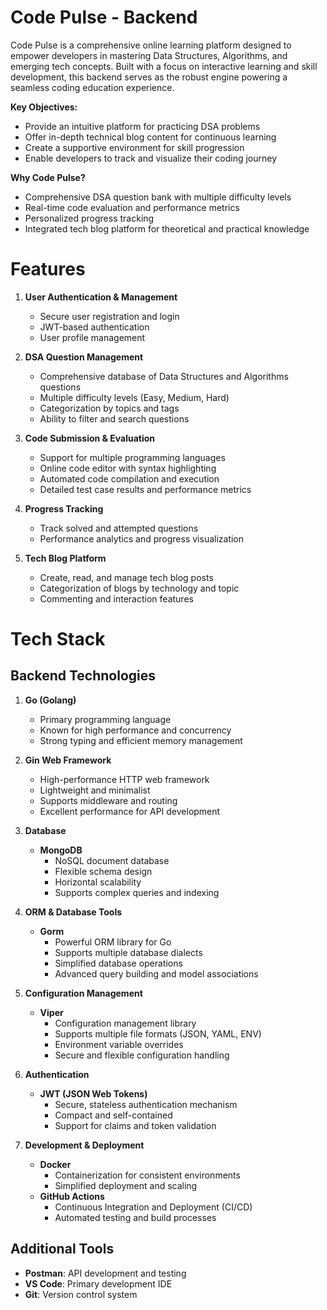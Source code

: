 # Code Pulse - Backend
Code Pulse is a comprehensive online learning platform designed to empower developers in mastering Data Structures, Algorithms, and emerging tech concepts. Built with a focus on interactive learning and skill development, this backend serves as the robust engine powering a seamless coding education experience.

**Key Objectives:**
- Provide an intuitive platform for practicing DSA problems
- Offer in-depth technical blog content for continuous learning
- Create a supportive environment for skill progression
- Enable developers to track and visualize their coding journey

**Why Code Pulse?**
- Comprehensive DSA question bank with multiple difficulty levels
- Real-time code evaluation and performance metrics
- Personalized progress tracking
- Integrated tech blog platform for theoretical and practical knowledge

# Features

1. **User Authentication & Management**
   - Secure user registration and login
   - JWT-based authentication
   - User profile management

2. **DSA Question Management**
   - Comprehensive database of Data Structures and Algorithms questions
   - Multiple difficulty levels (Easy, Medium, Hard)
   - Categorization by topics and tags
   - Ability to filter and search questions

3. **Code Submission & Evaluation**
   - Support for multiple programming languages
   - Online code editor with syntax highlighting
   - Automated code compilation and execution
   - Detailed test case results and performance metrics

4. **Progress Tracking**
   - Track solved and attempted questions
   - Performance analytics and progress visualization

5. **Tech Blog Platform**
   - Create, read, and manage tech blog posts
   - Categorization of blogs by technology and topic
   - Commenting and interaction features

# Tech Stack

## Backend Technologies
1. **Go (Golang)**
   - Primary programming language
   - Known for high performance and concurrency
   - Strong typing and efficient memory management

2. **Gin Web Framework**
   - High-performance HTTP web framework
   - Lightweight and minimalist
   - Supports middleware and routing
   - Excellent performance for API development

3. **Database**
   - **MongoDB**
     - NoSQL document database
     - Flexible schema design
     - Horizontal scalability
     - Supports complex queries and indexing

4. **ORM & Database Tools**
   - **Gorm**
     - Powerful ORM library for Go
     - Supports multiple database dialects
     - Simplified database operations
     - Advanced query building and model associations

5. **Configuration Management**
   - **Viper**
     - Configuration management library
     - Supports multiple file formats (JSON, YAML, ENV)
     - Environment variable overrides
     - Secure and flexible configuration handling

6. **Authentication**
   - **JWT (JSON Web Tokens)**
     - Secure, stateless authentication mechanism
     - Compact and self-contained
     - Support for claims and token validation

7. **Development & Deployment**
   - **Docker**
     - Containerization for consistent environments
     - Simplified deployment and scaling
   - **GitHub Actions**
     - Continuous Integration and Deployment (CI/CD)
     - Automated testing and build processes

## Additional Tools
- **Postman**: API development and testing
- **VS Code**: Primary development IDE
- **Git**: Version control system